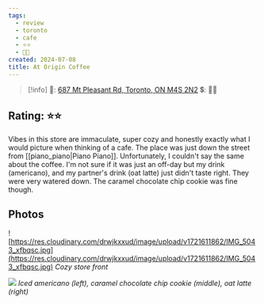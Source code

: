 ```yaml
---
tags:
  - review
  - toronto
  - cafe
  - ⭐⭐
  - 💸💸
created: 2024-07-08
title: At Origin Coffee
---
```


> [!info]
>📌: [687 Mt Pleasant Rd, Toronto, ON M4S 2N2](https://maps.app.goo.gl/AZsrwbtBjPeb11C96)
>💲: 💸💸

## Rating: ⭐⭐

Vibes in this store are immaculate, super cozy and honestly exactly what I would picture when thinking of a cafe. The place was just down the street from [[piano_piano|Piano Piano]]. Unfortunately, I couldn't say the same about the coffee. I'm not sure if it was just an off-day but my drink (americano), and my partner's drink (oat latte) just didn't taste right. They were very watered down. The caramel chocolate chip cookie was fine though.

## Photos

![https://res.cloudinary.com/drwjkxxud/image/upload/v1721611862/IMG_5043_xfbqsc.jpg](https://res.cloudinary.com/drwjkxxud/image/upload/v1721611862/IMG_5043_xfbqsc.jpg)
*Cozy store front*

![](https://res.cloudinary.com/drwjkxxud/image/upload/v1721090830/E1D84FF5-819D-4ACF-BE35-A4B9D3D82B06_xdsye0.jpg)
*Iced americano (left), caramel chocolate chip cookie (middle), oat latte (right)*